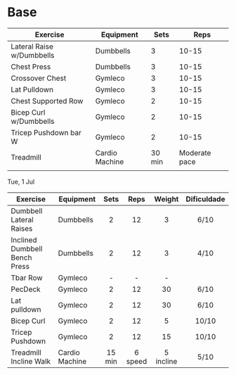 # Base

| Exercise                  | Equipment      | Sets   | Reps          |
| ------------------------- | -------------- | ------ | ------------- |
| Lateral Raise w/Dumbbells | Dumbbells      | 3      | 10-15         |
| Chest Press               | Dumbbells      | 3      | 10-15         |
| Crossover Chest           | Gymleco        | 3      | 10-15         |
| Lat Pulldown              | Gymleco        | 3      | 10-15         |
| Chest Supported Row       | Gymleco        | 2      | 10-15         |
| Bicep Curl w/Dumbbells    | Gymleco        | 2      | 10-15         |
| Tricep Pushdown bar W     | Gymleco        | 2      | 10-15         |
| Treadmill                 | Cardio Machine | 30 min | Moderate pace |
|                           |                |        |               |

Tue, 1 Jul

| Exercise                      | Equipment      |  Sets  |  Reps   |  Weight   | Dificuldade |
| ----------------------------- | -------------- | :----: | :-----: | :-------: | :---------: |
| Dumbbell Lateral Raises       | Dumbbells      |   2    |   12    |     3     |    6/10     |
| Inclined Dumbbell Bench Press | Dumbbells      |   2    |   12    |     3     |    4/10     |
| Tbar Row                      | Gymleco        |   -    |    -    |     -     |             |
| PecDeck                       | Gymleco        |   2    |   12    |    30     |    6/10     |
| Lat pulldown                  | Gymleco        |   2    |   12    |    30     |    6/10     |
| Bicep Curl                    | Gymleco        |   2    |   12    |     5     |    10/10    |
| Tricep Pushdown               | Gymleco        |   2    |   12    |    15     |    10/10    |
| Treadmill Incline Walk        | Cardio Machine | 15 min | 6 speed | 5 incline |    5/10     |
